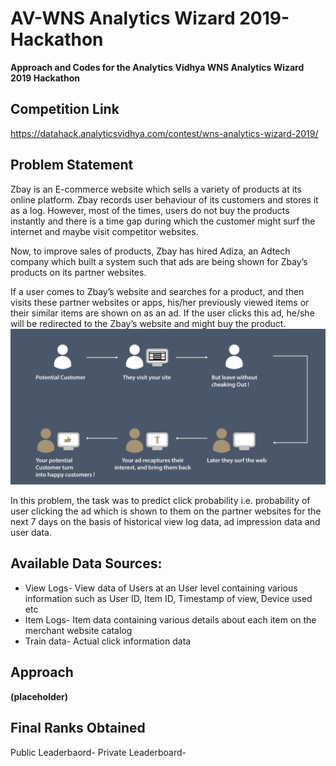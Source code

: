 # AV-WNS Analytics Wizard 2019-Hackathon
**Approach and Codes for the Analytics Vidhya WNS Analytics Wizard 2019 Hackathon**
## Competition Link
https://datahack.analyticsvidhya.com/contest/wns-analytics-wizard-2019/
## Problem Statement
Zbay is an E-commerce website which sells a variety of products at its online platform. Zbay records user behaviour of its customers and stores it as a log. However, most of the times, users do not buy the products instantly and there is a time gap during which the customer might surf the internet and maybe visit competitor websites.

 

Now, to improve sales of products, Zbay has hired Adiza, an Adtech company which built a system such that ads are being shown for Zbay’s products on its partner websites.

 

If a user comes to Zbay’s website and searches for a product, and then visits these partner websites or apps, his/her previously viewed items or their similar items are shown on as an ad. If the user clicks this ad, he/she will be redirected to the Zbay’s website and might buy the product.
<img src='./Codes/info-ankit.jpg'>

In this problem, the task was to predict click probability i.e. probability of user clicking the ad which is shown to them on the partner websites for the next 7 days on the basis of historical view log data, ad impression data and user data.

## Available Data Sources:
* View Logs- View data of Users at an User level containing various information such as User ID, Item ID, Timestamp of view, Device used etc
* Item Logs- Item data containing various details about each item on the merchant website catalog
* Train data- Actual click information data

## Approach 
**(placeholder)**

## Final Ranks Obtained
Public Leaderbaord-
Private Leaderboard- 
